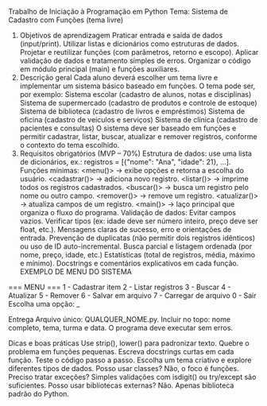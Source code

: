 Trabalho de Iniciação à Programação em Python
Tema: Sistema de Cadastro com Funções (tema livre)
1) Objetivos de aprendizagem
Praticar entrada e saída de dados (input/print).
Utilizar listas e dicionários como estruturas de dados.
Projetar e reutilizar funções (com parâmetros, retorno e escopo).
Aplicar validação de dados e tratamento simples de erros.
Organizar o código em módulo principal (main) e funções auxiliares.
2) Descrição geral
Cada aluno deverá escolher um tema livre e implementar um sistema básico baseado em funções. O tema pode ser, por exemplo:
Sistema escolar (cadastro de alunos, notas e disciplinas)
Sistema de supermercado (cadastro de produtos e controle de estoque) 
Sistema de biblioteca (cadastro de livros e empréstimos)
Sistema de oficina (cadastro de veículos e serviços)
Sistema de clínica (cadastro de pacientes e consultas)
O sistema deve ser baseado em funções e permitir cadastrar, listar, buscar, atualizar e remover registros, conforme o contexto do tema escolhido.
3) Requisitos obrigatórios (MVP – 70%)
Estrutura de dados: use uma lista de dicionários, ex.: registros = [{"nome": "Ana", "idade": 21}, ...].
Funções mínimas:
<menu()> → exibe opções e retorna a escolha do usuário.
<cadastrar()> → adiciona novo registro.
<listar()> → imprime todos os registros cadastrados.
<buscar()> → busca um registro pelo nome ou outro campo.
<remover()> → remove um registro.
<atualizar()> → atualiza campos de um registro.
<main()> → laço principal que organiza o fluxo do programa.
Validação de dados:
Evitar campos vazios.
Verificar tipos (ex: idade deve ser número inteiro, preço deve ser float, etc.).
Mensagens claras de sucesso, erro e orientações de entrada.
Prevenção de duplicatas (não permitir dois registros idênticos) ou uso de ID auto-incremental.
Busca parcial e listagem ordenada (por nome, preço, idade, etc.)
Estatísticas (total de registros, média, máximo e mínimo).
Docstrings e comentários explicativos em cada função.
EXEMPLO DE MENU DO SISTEMA

=== MENU ===
1 - Cadastrar item
2 - Listar registros
3 - Buscar
4 - Atualizar
5 - Remover
6 - Salvar em arquivo
7 - Carregar de arquivo
0 - Sair
Escolha uma opção: _
 
Entrega
Arquivo único: QUALQUER_NOME.py.
Incluir no topo: nome completo, tema, turma e data.
O programa deve executar sem erros.
 
Dicas e boas práticas
Use strip(), lower() para padronizar texto.
Quebre o problema em funções pequenas.
Escreva docstrings curtas em cada função.
Teste o código passo a passo.
Escolha um tema criativo e explore diferentes tipos de dados.
Posso usar classes? Não, o foco é funções.
Preciso tratar exceções? Simples validações com isdigit() ou try/except são suficientes.
Posso usar bibliotecas externas? Não. Apenas biblioteca padrão do Python.
 